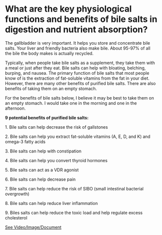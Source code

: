 # What are the key physiological functions and benefits of bile salts in digestion and nutrient absorption?

The gallbladder is very important. It helps you store and concentrate bile salts. Your liver and friendly bacteria also make bile. About 95-97% of all the bile the body makes is actually recycled.

Typically, when people take bile salts as a supplement, they take them with a meal or just after they eat. Bile salts can help with bloating, belching, burping, and nausea. The primary function of bile salts that most people know of is the extraction of fat-soluble vitamins from the fat in your diet. However, there are many other benefits of purified bile salts. There are also benefits of taking them on an empty stomach.

For the benefits of bile salts below, I believe it may be best to take them on an empty stomach. I would take one in the morning and one in the afternoon.

**9 potential benefits of purified bile salts:**

1\. Bile salts can help decrease the risk of gallstones

2\. Bile salts can help you extract fat-soluble vitamins (A, E, D, and K) and omega-3 fatty acids

3\. Bile salts can help with constipation

4\. Bile salts can help you convert thyroid hormones

5\. Bile salts can act as a VDR agonist

6\. Bile salts can help decrease pain

7\. Bile salts can help reduce the risk of SIBO (small intestinal bacterial overgrowth)

8\. Bile salts can help reduce liver inflammation

9\. Biles salts can help reduce the toxic load and help regulate excess cholesterol

 [See Video/Image/Document](https://hls-player.drberg.com/asset?path=migrated-assets/the-9-benefits-of-bile-salts)